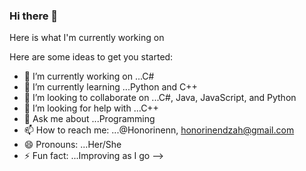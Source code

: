 ### Hi there 👋

Here is what I'm currently working on

Here are some ideas to get you started:

- 🔭 I’m currently working on ...C#
- 🌱 I’m currently learning ...Python and C++
- 👯 I’m looking to collaborate on ...C#, Java, JavaScript, and Python
- 🤔 I’m looking for help with ...C++
- 💬 Ask me about ...Programming
- 📫 How to reach me: ...@Honorinenn, honorinendzah@gmail.com
- 😄 Pronouns: ...Her/She
- ⚡ Fun fact: ...Improving as I go
-->
